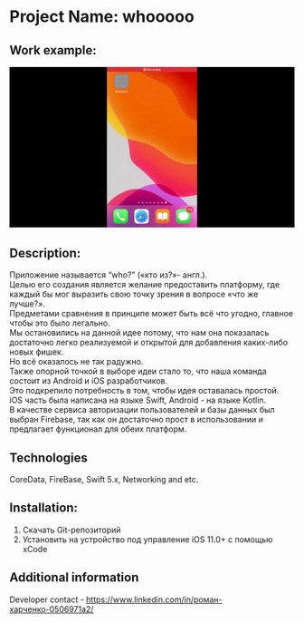 # Project Name: whooooo
 
## Work example:

![Usage App Demo Example](demo/demo.gif) <br />

## Description:

Приложение называется “who?” («кто из?»- англ.). <br />
Целью его создания является желание предоставить платформу, где каждый бы мог выразить свою точку зрения в вопросе «что же лучше?». <br />Предметами сравнения в принципе может быть всё что угодно, главное чтобы это было легально.<br />
Мы остановились на данной идее потому, что нам она показалась достаточно легко реализуемой и открытой для добавления каких-либо новых фишек. <br />Но всё оказалось не так радужно. <br />
Также опорной точкой в выборе идеи стало то, что наша команда состоит из Android и iOS разработчиков. <br />Это подкрепило потребность в том, чтобы идея оставалась простой.<br />
iOS часть была написана на языке Swift, Android - на языке Kotlin. <br />В качестве сервиса авторизации пользователей и базы данных был выбран Firebase, так как он достаточно прост в использовании и предлагает функционал для обеих платформ.<br />

## Technologies

CoreData, FireBase, Swift 5.x, Networking and etc.

## Installation:

1. Скачать Git-репозиторий <br />
2. Установить на устройство под управление iOS 11.0+ с помощью xCode

## Additional information

Developer contact - https://www.linkedin.com/in/роман-харченко-0506971a2/ <br />
